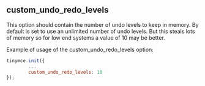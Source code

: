 
## custom_undo_redo_levels

This option should contain the number of undo levels to keep in memory. By default is set to use an unlimited number of undo levels. But this steals lots of memory so for low end systems a value of 10 may be better.

Example of usage of the custom_undo_redo_levels option:

```js
tinymce.init({
        ...
        custom_undo_redo_levels: 10
});
```
